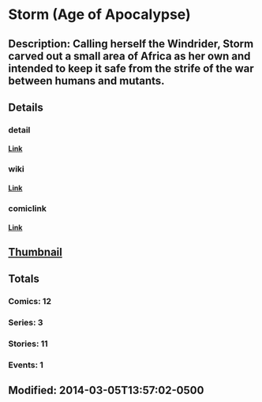 # Storm (Age of Apocalypse)
## Description: Calling herself the Windrider, Storm carved out a small area of Africa as her own and intended to keep it safe from the strife of the war between humans and mutants.
## Details
### detail
#### [Link](http://marvel.com/characters/57/storm?utm_campaign=apiRef&utm_source=225578a89fc76f3d20fbffda5d17a88d)
### wiki
#### [Link](http://marvel.com/universe/Storm_%28Age_of_Apocalypse%29?utm_campaign=apiRef&utm_source=225578a89fc76f3d20fbffda5d17a88d)
### comiclink
#### [Link](http://marvel.com/comics/characters/1010979/storm_age_of_apocalypse?utm_campaign=apiRef&utm_source=225578a89fc76f3d20fbffda5d17a88d)
## [Thumbnail](http://i.annihil.us/u/prod/marvel/i/mg/6/00/5317732bcc91a.jpg)
## Totals
### Comics: 12
### Series: 3
### Stories: 11
### Events: 1
## Modified: 2014-03-05T13:57:02-0500